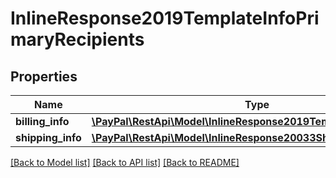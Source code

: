 # InlineResponse2019TemplateInfoPrimaryRecipients

## Properties
Name | Type | Description | Notes
------------ | ------------- | ------------- | -------------
**billing_info** | [**\PayPal\RestApi\Model\InlineResponse2019TemplateInfoBillingInfo**](InlineResponse2019TemplateInfoBillingInfo.md) |  | [optional] 
**shipping_info** | [**\PayPal\RestApi\Model\InlineResponse20033ShippingInfo**](InlineResponse20033ShippingInfo.md) |  | [optional] 

[[Back to Model list]](../README.md#documentation-for-models) [[Back to API list]](../README.md#documentation-for-api-endpoints) [[Back to README]](../README.md)


